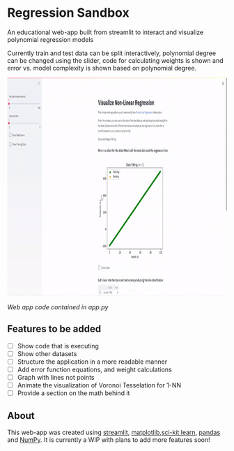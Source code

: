 # Regression Sandbox
An educational web-app built from streamlit to interact and visualize polynomial regression models

Currently train and test data can be split interactively, polynomial degree can be changed using the slider, code for calculating weights is shown and error vs. model complexity is shown based on polynomial degree.
<!--![gif](./images/reg.gif =600x700)-->
<img src="./images/reg.gif" alt="demo" width="900" height="500"/>

_Web app code contained in app.py_

## Features to be added
- [ ] Show code that is executing
- [ ] Show other datasets
- [ ] Structure the application in a more readable manner
- [ ] Add error function equations, and weight calculations
- [ ] Graph with lines not points
- [ ] Animate the visualization of Voronoi Tesselation for 1-NN
- [ ] Provide a section on the math behind it

## About
This web-app was created using [streamlit](https://streamlit.io), [matplotlib](https://matplotlib.org),[sci-kit learn](https://scikit-learn.org/stable/), [pandas](https://pandas.pydata.org/) and [NumPy](https://numpy.org). It is currently a WIP with plans to add more features soon!

<!---A practice in utilizing linear regression to predict a candidates GPA based on SAT scores

Dataset was taken from [here](https://www.kaggle.com/luddarell/101-simple-linear-regressioncsv)

![Training Data](./images/training.jpg)
![Testing Data](./images/testing.jpg)


_Training vs. Testing data based on the same regression line (green)_

## Background
This dataset is based on the 2400 SAT score which was [changed in 2005](https://www.nytimes.com/2002/06/23/us/new-sat-writing-test-is-planned.html) to include a new writing section graded out of 800 points (hence the 800 point increase from the previous 1600 points), and then [changed once again in March of 2014](https://apps.washingtonpost.com/g/page/local/key-shifts-of-the-sat-redesign/858/), with one of the changes being a return to the 1600-point system that was previously used. The first updated exam was administered in March of 2016.

--->
